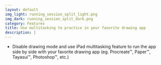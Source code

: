 ```yaml
---
layout: default
img_light: running_session_split_light.png
img_dark: running_session_split_dark.png
category: Features
title: Use multitasking to practice in your favorite drawing app
description: |
---
```


- Disable drawing mode and use iPad multitasking feature to run the app side by side with your favorite drawing app (eg. Procreate™, Paper™, Tayasui™, Photoshop™, etc.)
